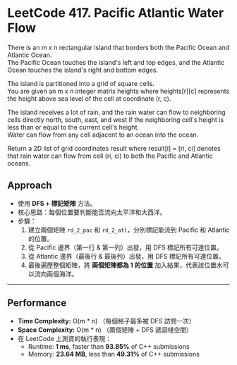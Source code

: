 # LeetCode 417. Pacific Atlantic Water Flow
There is an m x n rectangular island that borders both the Pacific Ocean and Atlantic Ocean.<br>
The Pacific Ocean touches the island's left and top edges, and the Atlantic Ocean touches the island's right and bottom edges.<br>

The island is partitioned into a grid of square cells.<br>
You are given an m x n integer matrix heights where heights[r][c] represents the height above sea level of the cell at coordinate (r, c).<br>

The island receives a lot of rain, and the rain water can flow to neighboring cells directly north, south, east, and west if the neighboring cell's height is less than or equal to the current cell's height.<br>
Water can flow from any cell adjacent to an ocean into the ocean.<br>

Return a 2D list of grid coordinates result where result[i] = [ri, ci] denotes that rain water can flow from cell (ri, ci) to both the Pacific and Atlantic oceans.

## Approach
- 使用 **DFS + 標記矩陣** 方法。  
- 核心思路：每個位置要判斷能否流向太平洋和大西洋。  
- 步驟：  
  1. 建立兩個矩陣 `rd_2_pac` 和 `rd_2_atl`，分別標記能流到 Pacific 和 Atlantic 的位置。  
  2. 從 Pacific 邊界（第一行 & 第一列）出發，用 DFS 標記所有可達位置。  
  3. 從 Atlantic 邊界（最後行 & 最後列）出發，用 DFS 標記所有可達位置。  
  4. 最後遍歷整個矩陣，將 **兩個矩陣都為 1 的位置** 加入結果，代表該位置水可以流向兩個海洋。  

---

## Performance
- **Time Complexity:** O(m * n) （每個格子最多被 DFS 訪問一次）  
- **Space Complexity:** O(m * n) （兩個矩陣 + DFS 遞迴棧空間）  
- 在 LeetCode 上測資的執行表現：  
  - Runtime: **1 ms**, faster than **93.85%** of C++ submissions  
  - Memory: **23.64 MB**, less than **49.31%** of C++ submissions
